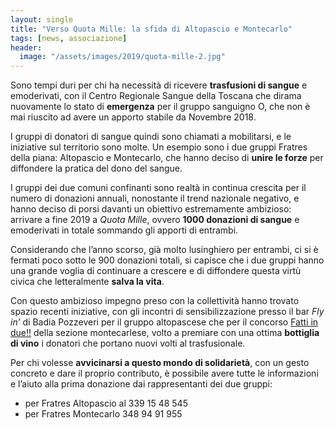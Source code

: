 ```yaml
---
layout: single
title: "Verso Quota Mille: la sfida di Altopascio e Montecarlo"
tags: [news, associazione]
header:
  image: "/assets/images/2019/quota-mille-2.jpg"
---
```


Sono tempi duri per chi ha necessità di ricevere **trasfusioni di sangue** e
emoderivati, con il Centro Regionale Sangue della Toscana che dirama nuovamente
lo stato di **emergenza** per il gruppo sanguigno O, che non è mai riuscito ad
avere un apporto stabile da Novembre 2018.

I gruppi di donatori di sangue quindi sono chiamati a mobilitarsi, e le
iniziative sul territorio sono molte. Un esempio sono i due gruppi Fratres della
piana: Altopascio e Montecarlo, che hanno deciso di **unire le forze** per
diffondere la pratica del dono del sangue.

I gruppi dei due comuni confinanti sono realtà in continua crescita per il
numero di donazioni annuali, nonostante il trend nazionale negativo, e hanno
deciso di porsi davanti un obiettivo estremamente ambizioso: arrivare a fine
2019 a *Quota Mille*, ovvero **1000 donazioni di sangue** e emoderivati in
totale sommando gli apporti di entrambi.

Considerando che l’anno scorso, già molto lusinghiero per entrambi, ci si è
fermati poco sotto le 900 donazioni totali, si capisce che i due gruppi hanno
una grande voglia di continuare a crescere e di diffondere questa virtù civica
che letteralmente **salva la vita**.

Con questo ambizioso impegno preso con la collettività hanno trovato spazio
recenti iniziative, con gli incontri di sensibilizzazione presso il bar *Fly
in’* di Badia Pozzeveri per il gruppo altopascese che per il concorso [Fatti in
due!!](/2019/concorso-fatti-in-due.html) della sezione montecarlese, volto a
premiare con una ottima **bottiglia di vino** i donatori che portano nuovi volti
al trasfusionale.

Per chi volesse **avvicinarsi a questo mondo di solidarietà**, con un gesto
concreto e dare il proprio contributo, è possibile avere tutte le informazioni e
l’aiuto alla prima donazione dai rappresentanti dei due gruppi:

* per Fratres Altopascio al 339 15 48 545
* per Fratres Montecarlo 348 94 91 955
